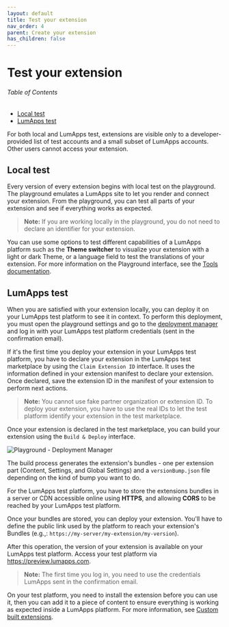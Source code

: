 ```yaml
---
layout: default
title: Test your extension
nav_order: 4
parent: Create your extension
has_children: false
---
```


# Test your extension

<h6>Table of Contents</h6>

-   [Local test](#local-test)
-   [LumApps test](#lumapps-test)

For both local and LumApps test, extensions are visible only to a developer-provided list of test accounts and a small subset of LumApps accounts. Other users cannot access your extension.

## Local test

Every version of every extension begins with local test on the playground. The playground emulates a LumApps site to let you render and connect your extension. From the playground, you can test all parts of your extension and see if everything works as expected.

> **Note:** If you are working locally in the playground, you do not need to declare an identifier for your extension.

You can use some options to test different capabilities of a LumApps platform such as the **Theme switcher** to visualize your extension with a light or dark Theme, or a language field to test the translations of your extension. For more information on the Playground interface, see the [Tools documentation](../tools/index.md).

## LumApps test

When you are satisfied with your extension locally, you can deploy it on your LumApps test platform to see it in context. To perform this deployment, you must open the playground settings and go to the [deployment manager](../tools/index.md#deployment-manager) and log in with your LumApps test platform credentials (sent in the confirmation email).

If it's the first time you deploy your extension in your LumApps test platform, you have to declare your extension in the LumApps test marketplace by using the `Claim Extension ID` interface. It uses the information defined in your extension manifest to declare your extension. Once declared, save the extension ID in the manifest of your extension to perform next actions.

>**Note:** You cannot use fake partner organization or extension ID. To deploy your extension, you have to use the real IDs to let the test platform identify your extension in the test marketplace.

Once your extension is declared in the test marketplace, you can build your extension using the `Build & Deploy` interface.

![Playground - Deployment Manager](playground-deploy.png "Playground - Deployment Manager")

The build process generates the extension's bundles - one per extension part (Content, Settings, and Global Settings) and a `versionBump.json` file depending on the kind of bump you want to do.

For the LumApps test platform, you have to store the extensions bundles in a server or CDN accessible online using **HTTPS**, and allowing **CORS** to be reached by your LumApps test platform.

Once your bundles are stored, you can deploy your extension. You'll have to define the public link used by the platform to reach your extension's Bundles (e.g.,: `https://my-server/my-extension/my-version`).

After this operation, the version of your extension is available on your LumApps test platform. Access your test platform via <https://preview.lumapps.com>.

> **Note:** The first time you log in, you need to use the credentials LumApps sent in the confirmation email.

On your test platform, you need to install the extension before you can use it, then you can add it to a piece of content to ensure everything is working as expected inside a LumApps platform. For more information, see [Custom built extensions](https://docs.lumapps.com/docs/expand-l6014157339667398marketplace-custom_built).
